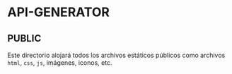 # API-GENERATOR

## PUBLIC

Este directorio alojará todos los archivos estáticos públicos como archivos `html`, `css`, `js`, imágenes, iconos, etc.
